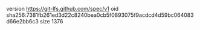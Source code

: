 version https://git-lfs.github.com/spec/v1
oid sha256:7381fb261ed3d22c8240bea0cb5f0893075f9acdcd4d59bc064083d66e2bb6c3
size 1376
